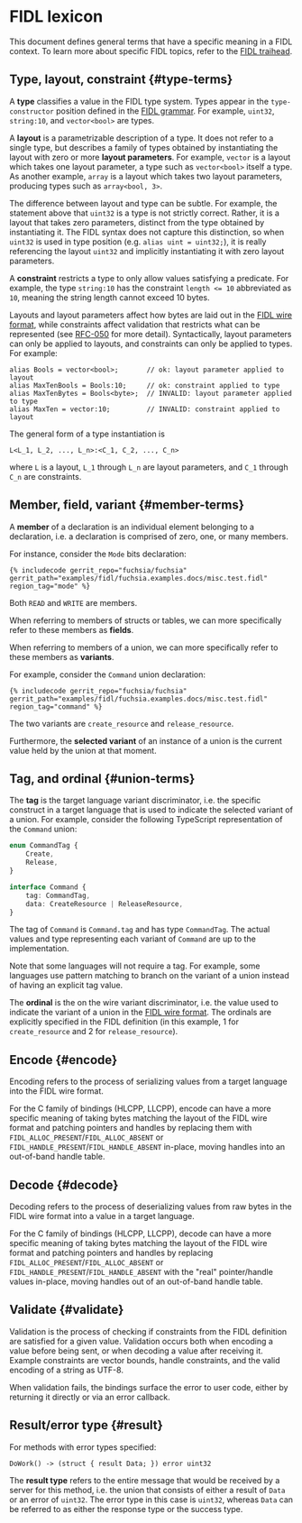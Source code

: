 # FIDL lexicon

This document defines general terms that have a specific meaning in a FIDL
context. To learn more about specific FIDL topics, refer to the [FIDL
traihead][trailhead].

## Type, layout, constraint {#type-terms}

A **type** classifies a value in the FIDL type system. Types appear in the
`type-constructor` position defined in the [FIDL grammar][grammar]. For example,
`uint32`, `string:10`, and `vector<bool>` are types.

A **layout** is a parametrizable description of a type. It does not refer to a
single type, but describes a family of types obtained by instantiating the
layout with zero or more **layout parameters**. For example, `vector` is a
layout which takes one layout parameter, a type such as `vector<bool>` itself a
type. As another example, `array` is a layout which takes two layout parameters,
producing types such as `array<bool, 3>`.

The difference between layout and type can be subtle. For example, the statement
above that `uint32` is a type is not strictly correct. Rather, it is a layout
that takes zero parameters, distinct from the type obtained by instantiating it.
The FIDL syntax does not capture this distinction, so when `uint32` is used in
type position (e.g. `alias uint = uint32;`), it is really referencing the layout
`uint32` and implicitly instantiating it with zero layout parameters.

A **constraint** restricts a type to only allow values satisfying a predicate.
For example, the type `string:10` has the constraint `length <= 10` abbreviated
as `10`, meaning the string length cannot exceed 10 bytes.

Layouts and layout parameters affect how bytes are laid out in the [FIDL wire
format][wire-format], while constraints affect validation that restricts what
can be represented (see [RFC-050][rfc-050-layouts-constraints] for more detail).
Syntactically, layout parameters can only be applied to layouts, and constraints
can only be applied to types. For example:

```fidl
alias Bools = vector<bool>;       // ok: layout parameter applied to layout
alias MaxTenBools = Bools:10;     // ok: constraint applied to type
alias MaxTenBytes = Bools<byte>;  // INVALID: layout parameter applied to type
alias MaxTen = vector:10;         // INVALID: constraint applied to layout
```

The general form of a type instantiation is

    L<L_1, L_2, ..., L_n>:<C_1, C_2, ..., C_n>

where `L` is a layout, `L_1` through `L_n` are layout parameters, and `C_1`
through `C_n` are constraints.

## Member, field, variant {#member-terms}

A **member** of a declaration is an individual element belonging to a
declaration, i.e. a declaration is comprised of zero, one, or many members.

For instance, consider the `Mode` bits declaration:

```fidl
{% includecode gerrit_repo="fuchsia/fuchsia" gerrit_path="examples/fidl/fuchsia.examples.docs/misc.test.fidl" region_tag="mode" %}
```

Both `READ` and `WRITE` are members.

When referring to members of structs or tables, we can more specifically refer
to these members as **fields**.

When referring to members of a union, we can more specifically refer to these
members as **variants**.

For example, consider the `Command` union declaration:

```fidl
{% includecode gerrit_repo="fuchsia/fuchsia" gerrit_path="examples/fidl/fuchsia.examples.docs/misc.test.fidl" region_tag="command" %}
```

The two variants are `create_resource` and `release_resource`.

Furthermore, the **selected variant** of an instance of a union is the current
value held by the union at that moment.

## Tag, and ordinal {#union-terms}

The **tag** is the target language variant discriminator, i.e. the specific
construct in a target language that is used to indicate the selected variant of
a union. For example, consider the following TypeScript representation of the
`Command` union:

```typescript
enum CommandTag {
    Create,
    Release,
}

interface Command {
    tag: CommandTag,
    data: CreateResource | ReleaseResource,
}
```

The tag of `Command` is `Command.tag` and has type `CommandTag`. The actual
values and type representing each variant of `Command` are up to the
implementation.

Note that some languages will not require a tag. For example, some languages use
pattern matching to branch on the variant of a union instead of having an
explicit tag value.

The **ordinal** is the on the wire variant discriminator, i.e. the value used to
indicate the variant of a union in the [FIDL wire format][wire-format]. The
ordinals are explicitly specified in the FIDL definition (in this example, 1 for
`create_resource` and 2 for `release_resource`).

## Encode {#encode}

Encoding refers to the process of serializing values from a target language into
the FIDL wire format.

For the C family of bindings (HLCPP, LLCPP), encode can have a more specific
meaning of taking bytes matching the layout of the FIDL wire format and patching
pointers and handles by replacing them with
`FIDL_ALLOC_PRESENT`/`FIDL_ALLOC_ABSENT` or
`FIDL_HANDLE_PRESENT`/`FIDL_HANDLE_ABSENT` in-place, moving handles into an
out-of-band handle table.

## Decode {#decode}

Decoding refers to the process of deserializing values from raw bytes in the
FIDL wire format into a value in a target language.

For the C family of bindings (HLCPP, LLCPP), decode can have a more specific
meaning of taking bytes matching the layout of the FIDL wire format and patching
pointers and handles by replacing `FIDL_ALLOC_PRESENT`/`FIDL_ALLOC_ABSENT` or
`FIDL_HANDLE_PRESENT`/`FIDL_HANDLE_ABSENT` with the "real" pointer/handle
values in-place, moving handles out of an out-of-band handle table.

## Validate {#validate}

Validation is the process of checking if constraints from the FIDL definition
are satisfied for a given value. Validation occurs both when encoding a value
before being sent, or when decoding a value after receiving it. Example
constraints are vector bounds, handle constraints, and the valid encoding of a
string as UTF-8.

When validation fails, the bindings surface the error to user code, either by
returning it directly or via an error callback.

## Result/error type {#result}

For methods with error types specified:

```fidl
DoWork() -> (struct { result Data; }) error uint32
```

The **result type** refers to the entire message that would be received by a
server for this method, i.e. the union that consists of either a result of
`Data` or an error of `uint32`. The error type in this case is `uint32`, whereas
`Data` can be referred to as either the response type or the success type.

<!-- xrefs -->
[trailhead]: /development/languages/fidl/README.md
[wire-format]: /reference/fidl/language/wire-format
[grammar]: /reference/fidl/language/grammar.md#grammar
[rfc-050-layouts-constraints]: /contribute/governance/rfcs/0050_syntax_revamp.md#layouts-constraints
